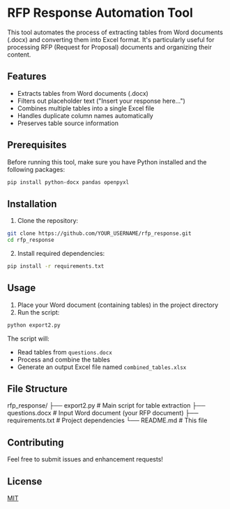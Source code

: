 # RFP Response Automation Tool

This tool automates the process of extracting tables from Word documents (.docx) and converting them into Excel format. It's particularly useful for processing RFP (Request for Proposal) documents and organizing their content.

## Features

- Extracts tables from Word documents (.docx)
- Filters out placeholder text ("Insert your response here...")
- Combines multiple tables into a single Excel file
- Handles duplicate column names automatically
- Preserves table source information

## Prerequisites

Before running this tool, make sure you have Python installed and the following packages:

```bash
pip install python-docx pandas openpyxl
```

## Installation

1. Clone the repository:
```bash
git clone https://github.com/YOUR_USERNAME/rfp_response.git
cd rfp_response
```

2. Install required dependencies:
```bash
pip install -r requirements.txt
```

## Usage

1. Place your Word document (containing tables) in the project directory
2. Run the script:
```bash
python export2.py
```

The script will:
- Read tables from `questions.docx`
- Process and combine the tables
- Generate an output Excel file named `combined_tables.xlsx`

## File Structure

rfp_response/
├── export2.py # Main script for table extraction
├── questions.docx # Input Word document (your RFP document)
├── requirements.txt # Project dependencies
└── README.md # This file

## Contributing

Feel free to submit issues and enhancement requests!

## License

[MIT](https://choosealicense.com/licenses/mit/)
